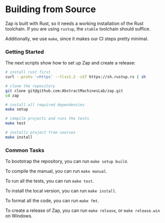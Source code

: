 # Building from Source

Zap is built with Rust, so it needs a working installation of the Rust toolchain.
If you are using `rustup`, the `stable` toolchain should suffice.

Additionally, we use `make`, since it makes our CI steps pretty minimal.

### Getting Started

The next scripts show how to set up Zap and create a release:

```sh
# install rust first
curl --proto '=https' --tlsv1.2 -sSf https://sh.rustup.rs | sh

# clone the repository
git clone git@github.com:AbstractMachinesLab/zap.git
cd zap

# install all required dependencies
make setup

# compile projects and runs the tests
make test

# installs project from sources
make install
```

### Common Tasks

To bootstrap the repository, you can run `make setup build`.

To compile the manual, you can run `make manual`.

To run all the tests, you can run `make test`.

To install the local version, you can run `make install`.

To format all the code, you can run `make fmt`.

To create a release of Zap, you can run `make release`, or `make release.win` on
Windows.
